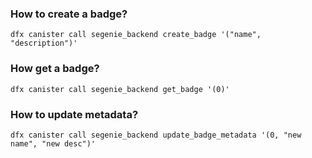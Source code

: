 ### How to create a badge?
```
dfx canister call segenie_backend create_badge '("name", "description")'
```

### How get a badge?
```
dfx canister call segenie_backend get_badge '(0)'
```

### How to update metadata?
```
dfx canister call segenie_backend update_badge_metadata '(0, "new name", "new desc")'
```